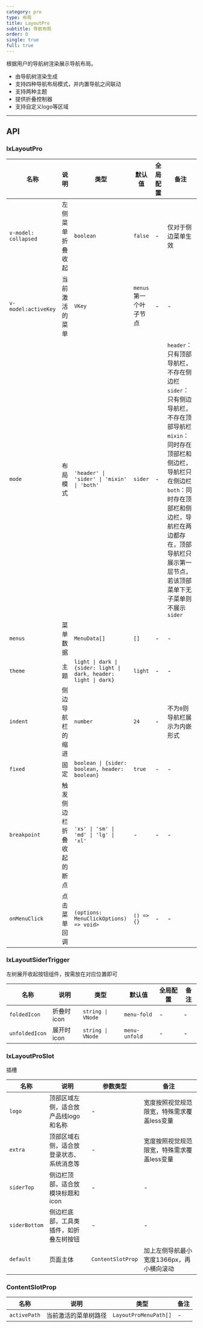 ```yaml
---
category: pro
type: 布局
title: LayoutPro
subtitle: 导航布局
order: 0
single: true
full: true
---
```


根据用户的导航树渲染展示导航布局。

- 由导航树渲染生成
- 支持四种导航布局模式，并内置导航之间联动
- 支持两种主题
- 提供折叠控制器
- 支持自定义logo等区域

---

## API

### IxLayoutPro

| 名称 | 说明 | 类型  | 默认值 | 全局配置 | 备注 |
| --- | --- | --- | --- | --- | --- |
| `v-model: collapsed` | 左侧菜单折叠收起         | `boolean`                                                    | `false`               | -        | 仅对于侧边菜单生效                                           |
| `v-model:activeKey`  | 当前激活的菜单           | `VKey`                                                       | `menus`第一个叶子节点 | -        | -                                                            |
| `mode`               | 布局模式                 | `'header' \| 'sider' \| 'mixin' \| 'both'`                   | `sider`               | -        | `header`：只有顶部导航栏，不存在侧边栏<br />`sider`：只有侧边导航栏，不存在顶部导航栏<br />`mixin`：同时存在顶部栏和侧边栏，导航栏只在侧边栏<br />`both`：同时存在顶部栏和侧边栏，导航栏在两边都存在，顶部导航栏只展示第一层节点，若该顶部菜单下无子菜单则不展示`sider` |
| `menus`              | 菜单数据                 | `MenuData[]`                                                 | `[]`                  | -        | -                                                            |
| `theme`              | 主题                     | `light \| dark \| {sider: light \| dark, header: light \| dark}` | `light`               | -        | -                                                            |
| `indent`             | 侧边导航栏的缩进         | `number`                                                     | `24`                  | -        | 不为`0`则导航栏展示为内嵌形式                                |
| `fixed`              | 固定                     | `boolean \| {sider: boolean, header: boolean}`               | `true`                | -        | -                                                            |
| `breakpoint`         | 触发侧边栏折叠收起的断点 | `'xs' \| 'sm' \| 'md' \| 'lg' \| 'xl'`                       | -                     | -        | -                                                            |
| `onMenuClick`        | 点击菜单回调             | `(options: MenuClickOptions) => void>`                       | `() => {}`            | -        | -                                                            |

### IxLayoutSiderTrigger

左树展开收起按钮组件，按需放在对应位置即可

| 名称 | 说明 | 类型  | 默认值 | 全局配置 | 备注 |
| --- | --- | --- | --- | --- | --- |
| `foldedIcon` | 折叠时icon | `string \| VNode` | `menu-fold` | - |   -  |
| `unfoldedIcon` | 展开时icon | `string \| VNode` | `menu-unfold` | - |   -  |

### IxLayoutProSlot

插槽

| 名称 | 说明 | 参数类型 | 备注 |
| --- | --- | --- | --- |
| `logo`    | 顶部区域左侧，适合放产品线logo和名称     | -                 | 宽度按照视觉规范限宽，特殊需求覆盖less变量        |
| `extra`     | 顶部区域右侧，适合放登录状态、系统消息等 | -                 | 宽度按照视觉规范限宽，特殊需求覆盖less变量       |
| `siderTop`      | 侧边栏顶部，适合放模块标题和icon         | -          | -                                           |
| `siderBottom`   | 侧边栏底部，工具类插件，如折叠左树按钮   | -           | -                       |
| `default`       | 页面主体                      | `ContentSlotProp` | 加上左侧导航最小宽度1366px，再小横向滚动     |

### ContentSlotProp

| 名称 | 说明 | 类型 | 备注 |
| --- | --- | --- | --- |
| `activePath` | 当前激活的菜单树路径 | `LayoutProMenuPath[]` | -    |
